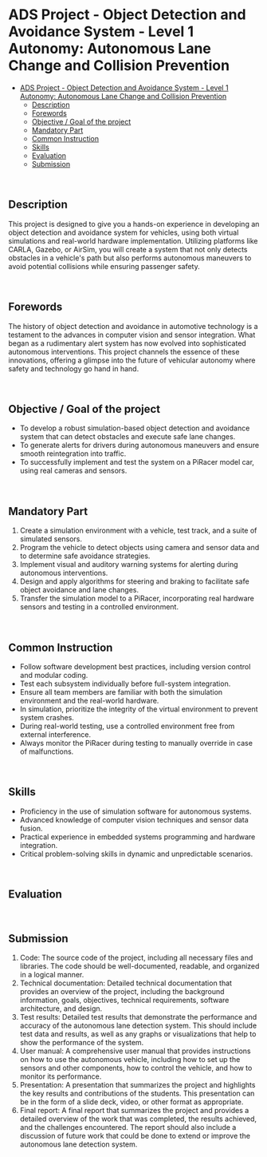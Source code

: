 # ADS Project - Object Detection and Avoidance System - Level 1 Autonomy: Autonomous Lane Change and Collision Prevention


- [ADS Project - Object Detection and Avoidance System - Level 1 Autonomy: Autonomous Lane Change and Collision Prevention](#ads-project---object-detection-and-avoidance-system---level-1-autonomy-autonomous-lane-change-and-collision-prevention)
  - [Description](#description)
  - [Forewords](#forewords)
  - [Objective / Goal of the project](#objective--goal-of-the-project)
  - [Mandatory Part](#mandatory-part)
  - [Common Instruction](#common-instruction)
  - [Skills](#skills)
  - [Evaluation](#evaluation)
  - [Submission](#submission)

</br>


## Description

This project is designed to give you a hands-on experience in developing an object detection and avoidance system for vehicles, using both virtual simulations and real-world hardware implementation. Utilizing platforms like CARLA, Gazebo, or AirSim, you will create a system that not only detects obstacles in a vehicle's path but also performs autonomous maneuvers to avoid potential collisions while ensuring passenger safety.

</br>

## Forewords

The history of object detection and avoidance in automotive technology is a testament to the advances in computer vision and sensor integration. What began as a rudimentary alert system has now evolved into sophisticated autonomous interventions. This project channels the essence of these innovations, offering a glimpse into the future of vehicular autonomy where safety and technology go hand in hand.

</br>

## Objective / Goal of the project

- To develop a robust simulation-based object detection and avoidance system that can detect obstacles and execute safe lane changes.
- To generate alerts for drivers during autonomous maneuvers and ensure smooth reintegration into traffic.
- To successfully implement and test the system on a PiRacer model car, using real cameras and sensors.

</br>

## Mandatory Part

1. Create a simulation environment with a vehicle, test track, and a suite of simulated sensors.
2. Program the vehicle to detect objects using camera and sensor data and to determine safe avoidance strategies.
3. Implement visual and auditory warning systems for alerting during autonomous interventions.
4. Design and apply algorithms for steering and braking to facilitate safe object avoidance and lane changes.
5. Transfer the simulation model to a PiRacer, incorporating real hardware sensors and testing in a controlled environment.

</br>

## Common Instruction

- Follow software development best practices, including version control and modular coding.
- Test each subsystem individually before full-system integration.
- Ensure all team members are familiar with both the simulation environment and the real-world hardware.
- In simulation, prioritize the integrity of the virtual environment to prevent system crashes.
- During real-world testing, use a controlled environment free from external interference.
- Always monitor the PiRacer during testing to manually override in case of malfunctions.

</br>

## Skills

- Proficiency in the use of simulation software for autonomous systems.
- Advanced knowledge of computer vision techniques and sensor data fusion.
- Practical experience in embedded systems programming and hardware integration.
- Critical problem-solving skills in dynamic and unpredictable scenarios.

</br>

## Evaluation

</br>

## Submission

1. Code: The source code of the project, including all necessary files and libraries. The code should be well-documented, readable, and organized in a logical manner.
2. Technical documentation: Detailed technical documentation that provides an overview of the project, including the background information, goals, objectives, technical requirements, software architecture, and design.
3. Test results: Detailed test results that demonstrate the performance and accuracy of the autonomous lane detection system. This should include test data and results, as well as any graphs or visualizations that help to show the performance of the system.
4. User manual: A comprehensive user manual that provides instructions on how to use the autonomous vehicle, including how to set up the sensors and other components, how to control the vehicle, and how to monitor its performance.
5. Presentation: A presentation that summarizes the project and highlights the key results and contributions of the students. This presentation can be in the form of a slide deck, video, or other format as appropriate.
6. Final report: A final report that summarizes the project and provides a detailed overview of the work that was completed, the results achieved, and the challenges encountered. The report should also include a discussion of future work that could be done to extend or improve the autonomous lane detection system.

</br>